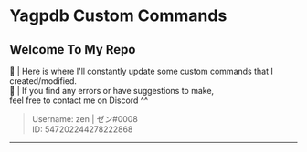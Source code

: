 <h1> Yagpdb Custom Commands </h1>

## Welcome To My Repo

🍣 | Here is where I'll constantly update some custom commands that I created/modified.<br>
🍣 | If you find any errors or have suggestions to make,<br>
feel free to contact me on Discord ^^
> Username: zen | ゼン#0008  
> ID: 547202244278222868

-------------
